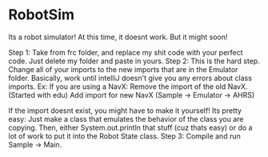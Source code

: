 # RobotSim
Its a robot simulator! At this time, it doesnt work. But it might soon!

Step 1:
  Take from frc folder, and replace my shit code with your perfect code. Just delete my folder and paste in yours.
Step 2:
  This is the hard step. Change all of your imports to the new imports that are in the Emulator folder.
  Basically, work until intelliJ doesn't give you any errors about class imports.
  Ex: If you are using a NavX:
    Remove the import of the old NavX. (Started with edu)
    Add import for new NavX (Sample -> Emulator -> AHRS)
    
  If the import doesnt exist, you might have to make it yourself! Its pretty easy:
    Just make a class that emulates the behavior of the class you are copying. Then, either System.out.println that stuff (cuz thats easy)     or do a lot of work to put it into the Robot State class.
Step 3:
  Compile and run Sample -> Main.
  
